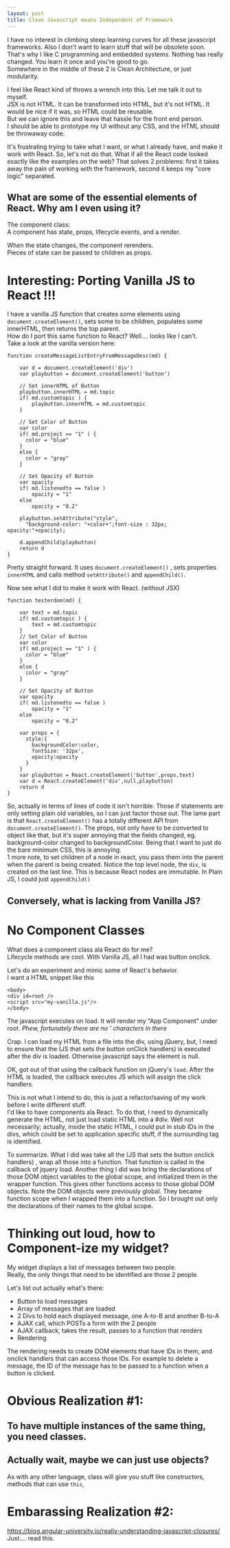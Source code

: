 ```yaml
---
layout: post
title: Clean Javascript means Independent of Framework
---
```

I have no interest in climbing steep learning curves for all these javascript frameworks.  Also I don't want to learn stuff that will be obsolete soon.  
That's why I like C programming and embedded systems.  Nothing has really changed.  You learn it once and you're good to go.  
Somewhere in the middle of these 2 is Clean Architecture, or just modularity.  
  
I feel like React kind of throws a wrench into this.  Let me talk it out to myself.  
JSX is not HTML.  It can be transformed into HTML, but it's not HTML.  It would be nice if it was, so HTML could be reusable.  
But we can ignore this and leave that hassle for the front end person.  
I should be able to prototype my UI without any CSS, and the HTML should be throwaway code.  
  
It's frustrating trying to take what I want, or what I already have, and make it work with React.  So, let's not do that.  What if all the React code looked exactly like the examples on the web?  That solves 2 problems:  first it takes away the pain of working with the framework, second it keeps my "core logic" separated.  
  
## What are some of the essential elements of React.  Why am I even using it?
The component class:  
A component has state, props, lifecycle events, and a render.  
  
When the state changes, the component rerenders.  
Pieces of state can be passed to children as props.  

# Interesting:  Porting Vanilla JS to React !!!
I have a vanilla JS function that creates some elements using `document.createElement()`, sets some to be children, populates some innerHTML, then returns the top parent.  
How do I port this same function to React?  Well.... looks like I can't.  
Take a look at the vanilla version here:
```
function createMessageListEntryFromMessageDesc(md) {

    var d = document.createElement('div')
    var playbutton = document.createElement('button')

    // Set innerHTML of Button
    playbutton.innerHTML = md.topic
    if( md.customtopic ) {
        playbutton.innerHTML = md.customtopic
    }

    // Set Color of Button
    var color
    if( md.project == "1" ) {
      color = "blue"
    }
    else {
      color = "gray"
    }

    // Set Opacity of Button
    var opacity
    if( md.listenedto == false )
        opacity = "1"
    else
        opacity = "0.2"

    playbutton.setAttribute("style",
      "background-color: "+color+";font-size : 32px; opacity:"+opacity);

    d.appendChild(playbutton)
    return d
}
```
  
Pretty straight forward.  It uses `document.createElement()` , sets properties `innerHTML` and calls method `setAttribute()` and `appendChild()`.  
  
Now see what I did to make it work with React.  (without JSX)
```
function testerdom(md) {

    var text = md.topic
    if( md.customtopic ) {
        text = md.customtopic
    }
    // Set Color of Button
    var color
    if( md.project == "1" ) {
      color = "blue"
    }
    else {
      color = "gray"
    }

    // Set Opacity of Button
    var opacity
    if( md.listenedto == false )
        opacity = "1"
    else
        opacity = "0.2"

    var props = {
      style:{
        backgroundColor:color,
        fontSize: '32px',
        opacity:opacity
      }
    }
    var playbutton = React.createElement('button',props,text)
    var d = React.createElement('div',null,playbutton)
    return d
}
```
  
So, actually in terms of lines of code it isn't horrible.  Those if statements are only setting plain old variables, so I can just factor those out.  The lame part is that `React.createElement()` has a totally different API from `document.createElement()`.  The props, not only have to be converted to object like that, but it's super annoying that the fields changed, eg. background-color changed to backgroundColor.  Being that I want to just do the bare minimum CSS, this is annoying.  
1 more note, to set children of a node in react, you pass them into the parent when the parent is being created.  Notice the top level node, the `div`, is created on the last line.  This is because React nodes are immutable.  In Plain JS, I could just `appendChild()`
  
## Conversely, what is lacking from Vanilla JS?

# No Component Classes
What does a component class ala React do for me?  
Lifecycle methods are cool.  With Vanilla JS, all I had was button onclick.  

Let's do an experiment and mimic some of React's behavior.  
I want a HTML snippet like this
```
<body>
<div id=root />
<script src="my-vanilla.js"/>
</body>
```
The javascript executes on load.  It will render my "App Component" under root.
*Phew, fortunately there are no ' characters in there*
  
Crap.  I can load my HTML from a file into the div, using jQuery, but, I need to ensure that the (JS that sets the button onClick handlers) is executed after the div is loaded.  Otherwise javascript says the element is null.  
  
OK, got out of that using the callback function on jQuery's `load`.  After the HTML is loaded, the callback executes JS which will assign the click handlers.
  
This is not what I intend to do, this is just a refactor/saving of my work before I write different stuff.  
I'd like to have components ala React.  To do that, I need to dynamically generate the HTML, not just load static HTML into a #div.  Well not necessarily; actually, inside the static HTML, I could put in stub IDs in the divs, which could be set to application specific stuff, if the surrounding tag is identified.
  
To summarize.  What I did was take all the (JS that sets the button onclick handlers) , wrap all those into a function.  That function is called in the callback of jquery load.  Another thing I did was bring the declarations of those DOM object variables to the global scope, and initialized them in the wrapper function.  This gives other functions access to those global DOM objects.  Note the DOM objects were previously global.  They became function scope when I wrapped them into a function.  So I brought out only the declarations of their names to the global scope.
  
  
# Thinking out loud, how to Component-ize my widget?
My widget displays a list of messages between two people.  
Really, the only things that need to be identified are those 2 people.  
  
Let's list out actually what's there:  
* Button to load messages  
* Array of messages that are loaded
* 2 Divs to hold each displayed message, one A-to-B and another B-to-A
* AJAX call, which POSTs a form with the 2 people
* AJAX callback, takes the result, passes to a function that renders
* Rendering

The rendering needs to create DOM elements that have IDs in them, and onclick handlers that can access those IDs.  For example to delete a message, the ID of the message has to be passed to a function when a button is clicked.
  
# Obvious Realization #1:
## To have multiple instances of the same thing, you need classes.
## Actually wait, maybe we can just use objects?
As with any other language, class will give you stuff like constructors, methods that can use `this`, 

# Embarassing Realization #2:
https://blog.angular-university.io/really-understanding-javascript-closures/
Just.... read this.
